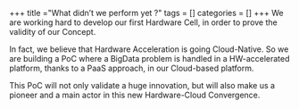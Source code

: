 +++
title ="What didn’t we perform yet ?"
tags = []
categories = []
+++
We are working hard to develop our first Hardware Cell, in order to prove the validity of our Concept.

In fact, we believe that Hardware Acceleration is going Cloud-Native. So we are building a PoC where a BigData problem is handled in a HW-accelerated platform, thanks to a PaaS approach, in our Cloud-based platform.

This PoC will not only validate a huge innovation, but will also make us a pioneer and a main actor in this new Hardware-Cloud Convergence.